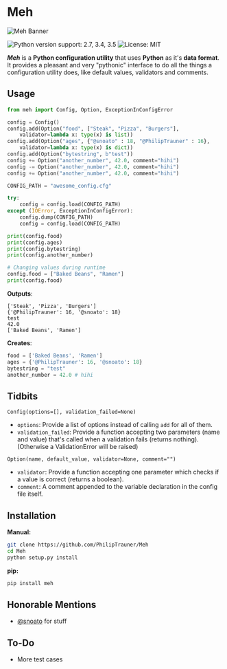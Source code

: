 # Meh

![Meh Banner](http://content.philip-trauner.me/meh.png)

![Python version support: 2.7, 3.4, 3.5](https://img.shields.io/badge/python-2.7%2C%203.4%2C%203.5-blue.svg)
![License: MIT](https://img.shields.io/badge/license-MIT-blue.svg)

***Meh*** is a **Python configuration utility** that uses **Python** as it's **data format**. It provides a pleasant and very "pythonic" interface to do all the things a configuration utility does, like default values, validators and comments.  

## Usage
```python
from meh import Config, Option, ExceptionInConfigError

config = Config()
config.add(Option("food", ["Steak", "Pizza", "Burgers"],
	validator=lambda x: type(x) is list))
config.add(Option("ages", {"@snoato" : 18, "@PhilipTrauner" : 16},
	validator=lambda x: type(x) is dict))
config.add(Option("bytestring", b"test"))
config += Option("another_number", 42.0, comment="hihi")
config -= Option("another_number", 42.0, comment="hihi")
config += Option("another_number", 42.0, comment="hihi")

CONFIG_PATH = "awesome_config.cfg"

try:
	config = config.load(CONFIG_PATH)
except (IOError, ExceptionInConfigError):
	config.dump(CONFIG_PATH)
	config = config.load(CONFIG_PATH)

print(config.food)
print(config.ages)
print(config.bytestring)
print(config.another_number)

# Changing values during runtime
config.food = ["Baked Beans", "Ramen"]
print(config.food)
```
**Outputs**:

```
['Steak', 'Pizza', 'Burgers']
{'@PhilipTrauner': 16, '@snoato': 18}
test
42.0
['Baked Beans', 'Ramen']
```
**Creates**:

```python
food = ['Baked Beans', 'Ramen']
ages = {'@PhilipTrauner': 16, '@snoato': 18}
bytestring = "test"
another_number = 42.0 # hihi
```


## Tidbits
`Config(options=[], validation_failed=None)`

* `options`: Provide a list of options instead of calling `add` for all of them.
* `validation_failed`: Provide a function accepting two parameters (name and value) that's called when a validation fails (returns nothing). (Otherwise a ValidationError will be raised)

`Option(name, default_value, validator=None, comment="")`

* `validator`: Provide a function accepting one parameter which checks if a value is correct (returns a boolean).
* `comment`: A comment appended to the variable declaration in the config file itself.

## Installation
**Manual:**
```bash
git clone https://github.com/PhilipTrauner/Meh
cd Meh
python setup.py install
```

**pip:**
```bash
pip install meh
```

## Honorable Mentions
* [@snoato](https://github.com/snoato) for stuff

## To-Do
* More test cases
